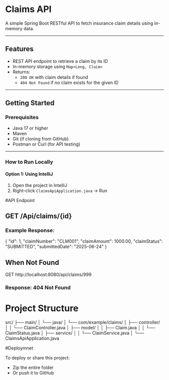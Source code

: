 # Claims API

A simple Spring Boot RESTful API to fetch insurance claim details using in-memory data.

---

##  Features

- REST API endpoint to retrieve a claim by its ID
- In-memory storage using `Map<Long, Claim>`
- Returns:
  - `200 OK` with claim details if found
  - `404 Not Found` if no claim exists for the given ID

---

## Getting Started

### Prerequisites
- Java 17 or higher
- Maven
- Git (if cloning from GitHub)
- Postman or Curl (for API testing)

---

###  How to Run Locally

#### Option 1: Using IntelliJ
1. Open the project in IntelliJ
2. Right-click `ClaimsApiApplication.java` → Run

#API Endpoint
## GET /Api/claims/{id}

### Example Response:

{
  "id": 1,
  "claimNumber": "CLM001",
  "claimAmount": 1000.00,
  "claimStatus": "SUBMITTED",
  "submittedDate": "2025-06-24"
}

## When Not Found

GET http://localhost:8080/api/claims/999

### Response: 404 Not Found
# Project Structure

src/
├── main/
│   └── java/
│       └── com/example/claims/
│           ├── controller/
│           │   └── ClaimController.java
│           ├── model/
│           │   ├── Claim.java
│           │   └── ClaimStatus.java
│           ├── service/
│           │   └── ClaimService.java
│           └── ClaimsApiApplication.java

#Deploymnet 

To deploy or share this project:

- Zip the entire folder
- Or push it to GitHub
